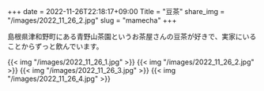 +++
date  = 2022-11-26T22:18:17+09:00
Title = "豆茶"
share_img = "/images/2022_11_26_2.jpg"
slug = "mamecha"
+++

島根県津和野町にある青野山茶園というお茶屋さんの豆茶が好きで、実家にいることからずっと飲んでいます。

{{< img "/images/2022_11_26_1.jpg" >}}
{{< img "/images/2022_11_26_2.jpg" >}}
{{< img "/images/2022_11_26_3.jpg" >}}
{{< img "/images/2022_11_26_4.jpg" >}}

